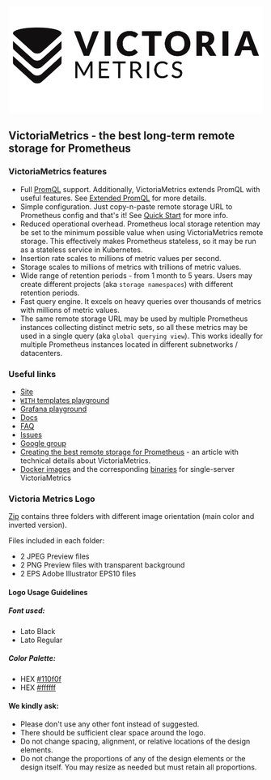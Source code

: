<img  text-align="center" alt="Victoria Metrics" src="logo.png">

## VictoriaMetrics - the best long-term remote storage for Prometheus


### VictoriaMetrics features

- Full [PromQL](https://prometheus.io/docs/prometheus/latest/querying/basics/) support. Additionally, VictoriaMetrics extends PromQL with useful features. See [Extended PromQL](https://github.com/VictoriaMetrics/VictoriaMetrics/wiki/ExtendedPromQL) for more details.
- Simple configuration. Just copy-n-paste remote storage URL to Prometheus config and that's it! See [Quick Start](https://github.com/VictoriaMetrics/VictoriaMetrics/wiki/Quick-Start) for more info.
- Reduced operational overhead. Prometheus local storage retention may be set to the minimum possible value when using VictoriaMetrics remote storage. This effectively makes Prometheus stateless, so it may be run as a stateless service in Kubernetes.
- Insertion rate scales to millions of metric values per second.
- Storage scales to millions of metrics with trillions of metric values.
- Wide range of retention periods - from 1 month to 5 years. Users may create different projects (aka `storage namespaces`) with different retention periods.
- Fast query engine. It excels on heavy queries over thousands of metrics with millions of metric values.
- The same remote storage URL may be used by multiple Prometheus instances collecting distinct metric sets, so all these metrics may be used in a single query (aka `global querying view`). This works ideally for multiple Prometheus instances located in different subnetworks / datacenters.


### Useful links

* [Site](https://victoriametrics.com/)
* [`WITH` templates playground](https://play.victoriametrics.com/promql/expand-with-exprs)
* [Grafana playground](http://play-grafana.victoriametrics.com:3000/d/4ome8yJmz/node-exporter-on-victoriametrics-demo)
* [Docs](https://github.com/VictoriaMetrics/VictoriaMetrics/wiki)
* [FAQ](https://github.com/VictoriaMetrics/VictoriaMetrics/wiki/FAQ)
* [Issues](https://github.com/VictoriaMetrics/VictoriaMetrics/issues)
* [Google group](https://groups.google.com/forum/#!forum/victoriametrics)
* [Creating the best remote storage for Prometheus](https://medium.com/devopslinks/victoriametrics-creating-the-best-remote-storage-for-prometheus-5d92d66787ac) - an article with technical details about VictoriaMetrics.
* [Docker images](https://hub.docker.com/r/valyala/victoria-metrics/) and the corresponding [binaries](https://github.com/VictoriaMetrics/VictoriaMetrics/releases) for single-server VictoriaMetrics


### Victoria Metrics Logo

[Zip](VM_logo.zip) contains three folders with different image orientation (main color and inverted version).

Files included in each folder:

* 2 JPEG Preview files
* 2 PNG Preview files with transparent background
* 2 EPS Adobe Illustrator EPS10 files


#### Logo Usage Guidelines

##### Font used: 

* Lato Black 
* Lato Regular

##### Color Palette:

* HEX [#110f0f](https://www.color-hex.com/color/110f0f) 
* HEX [#ffffff](https://www.color-hex.com/color/ffffff)

#### We kindly ask:

- Please don't use any other font instead of suggested.
- There should be sufficient clear space around the logo.
- Do not change spacing, alignment, or relative locations of the design elements.
- Do not change the proportions of any of the design elements or the design itself. You    may resize as needed but must retain all proportions.



